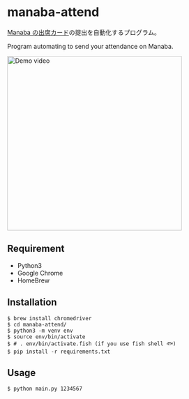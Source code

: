 # manaba-attend

[Manaba の出席カード](https://atmnb.tsukuba.ac.jp/attend/tsukuba)の提出を自動化するプログラム。

Program automating to send your attendance on Manaba.

[<img alt="Demo video" width="400" src="https://j.gifs.com/Xo5Y38.gif">](https://youtu.be/9ZQMev_WQeE)

## Requirement

- Python3
- Google Chrome
- HomeBrew

## Installation

```shell
$ brew install chromedriver
$ cd manaba-attend/
$ python3 -m venv env
$ source env/bin/activate
$ # . env/bin/activate.fish (if you use fish shell 🐟)
$ pip install -r requirements.txt
```

## Usage

```shell
$ python main.py 1234567
```
